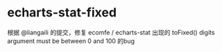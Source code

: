 # echarts-stat-fixed
根据 @liangaili 的提交，修复 ecomfe / echarts-stat  出现的 toFixed() digits argument must be between 0 and 100 的bug
